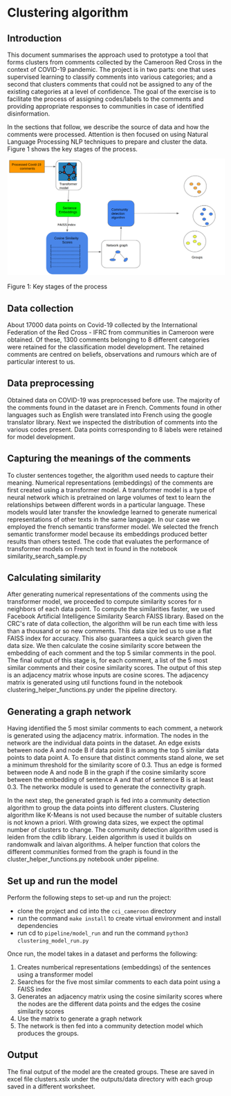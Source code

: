 # Clustering algorithm

## Introduction

This document summarises the approach used to prototype a tool that forms clusters from comments collected by the Cameroon Red Cross in the context of COVID-19 pandemic. The project is in two parts: one that uses supervised learning to classify comments into various categories; and a second that clusters comments that could not be assigned to any of the existing categories at a level of confidence. The goal of the exercise is to facilitate the process of assigning codes/labels to the comments and providing appropriate responses to communities in case of identified disinformation.

In the sections that follow, we describe the source of data and how the comments were processed. Attention is then focused on using Natural Language Processing NLP techniques to prepare and cluster the data. Figure 1 shows the key stages of the process.

![Clustering steps](../../../outputs/figures/readme/clustering_overall.png)

Figure 1: Key stages of the process

## Data collection

About 17000 data points on Covid-19 collected by the International Federation of the Red Cross - IFRC from communities in Cameroon were obtained. Of these, 1300 comments belonging to 8 different categories were retained for the classification model development. The retained comments are centred on beliefs, observations and rumours which are of particular interest to us.

## Data preprocessing

Obtained data on COVID-19 was preprocessed before use. The majority of the comments found in the dataset are in French. Comments found in other languages such as English were translated into French using the google translator library. Next we inspected the distribution of comments into the various codes present. Data points corresponding to 8 labels were retained for model development.

## Capturing the meanings of the comments

To cluster sentences together, the algorithm used needs to capture their meaning. Numerical representations (embeddings) of the comments are first created using a transformer model. A transformer model is a type of neural network which is pretrained on large volumes of text to learn the relationships between different words in a particular language. These models would later transfer the knowledge learned to generate numerical representations of other texts in the same language. In our case we employed the french semantic transformer model. We selected the french semantic transformer model because its embeddings produced better results than others tested. The code that evaluates the performance of transformer models on French text in found in the notebook similarity_search_sample.py

## Calculating similarity

After generating numerical representations of the comments using the transformer model, we proceeded to compute similarity scores for n neighbors of each data point. To compute the similarities faster, we used Facebook Artificial Intelligence Similarity Search FAISS library. Based on the CRC's rate of data collection, the algorithm will be run each time with less than a thousand or so new comments. This data size led us to use a flat FAISS index for accuracy. This also guarantees a quick search given the data size. We then calculate the cosine similarity score between the embedding of each comment and the top 5 similar comments in the pool. The final output of this stage is, for each comment, a list of the 5 most similar comments and their cosine similarity scores. The output of this step is an adjacency matrix whose inputs are cosine scores. The adjacency matrix is generated using util functions found in the notebook clustering_helper_functions.py under the pipeline directory.

## Generating a graph network

Having identified the 5 most similar comments to each comment, a network is generated using the adjacency matrix. information. The nodes in the network are the individual data points in the dataset. An edge exists between node A and node B if data point B is among the top 5 similar data points to data point A. To ensure that distinct comments stand alone, we set a minimum threshold for the similarity score of 0.3. Thus an edge is formed between node A and node B in the graph if the cosine similarity score between the embedding of sentence A and that of sentence B is at least 0.3. The networkx module is used to generate the connectivity graph.

In the next step, the generated graph is fed into a community detection algorithm to group the data points into different clusters. Clustering algorithm like K-Means is not used because the number of suitable clusters is not known a priori. With growing data sizes, we expect the optimal number of clusters to change. The community detection algorithm used is leiden from the cdlib library. Leiden algorithm is used it builds on randomwalk and laivan algorithms. A helper function that colors the different communities formed from the graph is found in the cluster_helper_functions.py notebook under pipeline.

## Set up and run the model

Perform the following steps to set-up and run the project:

- clone the project and cd into the `cci_cameroon` directory
- run the command `make install` to create virtual environment and install dependencies
- run cd to `pipeline/model_run` and run the command `python3 clustering_model_run.py`

Once run, the model takes in a dataset and performs the following:

1. Creates numberical representations (embeddings) of the sentences using a transformer model
2. Searches for the five most similar comments to each data point using a FAISS index
3. Generates an adjacency matrix using the cosine similarity scores where the nodes are the different data points and the edges the cosine similarity scores
4. Use the matrix to generate a graph network
5. The network is then fed into a community detection model which produces the groups.

## Output

The final output of the model are the created groups. These are saved in excel file clusters.xslx under the outputs/data directory with each group saved in a different worksheet.
